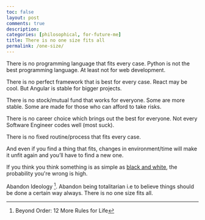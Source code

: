```yaml
---
toc: false
layout: post
comments: true
description:
categories: [philosophical, for-future-me]
title: There is no one size fits all
permalink: /one-size/
---
```


There is no programming language that fits every case. Python is not the best programming language. At least not for web development.

There is no perfect framework that is best for every case. React may be cool. But Angular is stable for bigger projects.

There is no stock/mutual fund that works for everyone. Some are more stable. Some are made for those who can afford to take risks.

There is no career choice which brings out the best for everyone. Not every Software Engineer codes well (most suck). 

There is no fixed routine/process that fits every case.

And even if you find a thing that fits, changes in environment/time will make it unfit again and you’ll have to find a new one.

If you think you think something is as simple as [black and white](/black_white), the probability you're wrong is high.

Abandon Ideology [^1]. Abandon being totalitarian i.e to believe things should be done a certain way always. There is no one size fits all.

[^1]: Beyond Order: 12 More Rules for Life